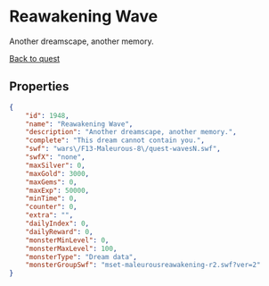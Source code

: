 # Reawakening Wave

Another dreamscape, another memory.

[Back to quest](../quests.md)

## Properties

```json
{
    "id": 1948,
    "name": "Reawakening Wave",
    "description": "Another dreamscape, another memory.",
    "complete": "This dream cannot contain you.",
    "swf": "wars\/F13-Maleurous-8\/quest-wavesN.swf",
    "swfX": "none",
    "maxSilver": 0,
    "maxGold": 3000,
    "maxGems": 0,
    "maxExp": 50000,
    "minTime": 0,
    "counter": 0,
    "extra": "",
    "dailyIndex": 0,
    "dailyReward": 0,
    "monsterMinLevel": 0,
    "monsterMaxLevel": 100,
    "monsterType": "Dream data",
    "monsterGroupSwf": "mset-maleurousreawakening-r2.swf?ver=2"
}
```

